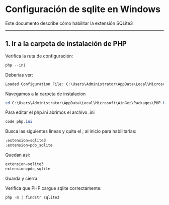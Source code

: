 # Configuración de sqlite en Windows

Este documento describe cómo habilitar la extensión SQLite3 

---


## 1. Ir a la carpeta de instalación de PHP

Verifica la ruta de configuración:

```powershell
php --ini

```

Deberías ver:

```powershell
Loaded Configuration File: C:\Users\Administrator\AppData\Local\Microsoft\WinGet\Packages\PHP.PHP.8.4_Microsoft.Winget.Source_8wekyb3d8bbwe\php.ini

```

Navegamos a la carpeta de instalacion

```powershell
cd C:\Users\Administrator\AppData\Local\Microsoft\WinGet\Packages\PHP.PHP.8.4_Microsoft.Winget.Source_8wekyb3d8bbwe

```

Para editar el php.ini abrimos el archivo .ini

```powershell
code php.ini

```

Busca las siguientes líneas y quita el ; al inicio para habilitarlas:

```powershell
;extension=sqlite3
;extension=pdo_sqlite

```

Quedan asi:

```powershell
extension=sqlite3
extension=pdo_sqlite

```

Guarda y cierra.

Verifica que PHP cargue sqlite correctamente:

```powershell
php -m | findstr sqlite3

```

